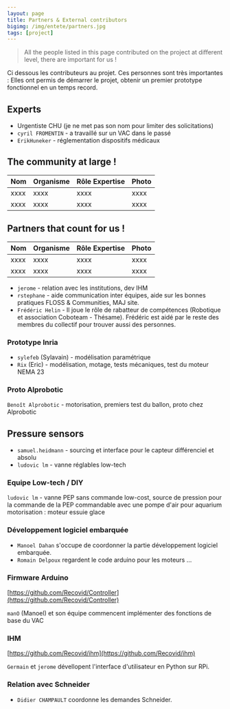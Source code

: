 ```yaml
---
layout: page
title: Partners & External contributors
bigimg: /img/entete/partners.jpg
tags: [project]
---
```


> All the people listed in this page contributed on the project at different level, there are important for us !

Ci dessous les contributeurs au projet. Ces personnes sont très importantes : Elles ont permis de démarrer le projet, obtenir un premier prototype fonctionnel en un temps record.

## Experts

* Urgentiste CHU (je ne met pas son nom pour limiter des solicitations)
* ``cyril FROMENTIN`` - a travaillé sur un VAC dans le passé
* ``ErikHuneker`` - réglementation dispositifs médicaux


## The community at large !

| Nom | Organisme | Rôle  Expertise | Photo |
| :------ |:--- | :--- |:--- |
| xxxx  | xxxx  | xxxx  | xxxx  |
| xxxx  | xxxx  | xxxx  | xxxx  |


## Partners that count for us !

| Nom | Organisme | Rôle  Expertise | Photo |
| :------ |:--- | :--- |:--- |
| xxxx  | xxxx  | xxxx  | xxxx  |
| xxxx  | xxxx  | xxxx  | xxxx  |




* ``jerome`` - relation avec les institutions, dev IHM
* ``rstephane`` - aide communication inter équipes, aide sur les bonnes pratiques FLOSS & Communities, MAJ site.
* ``Frédéric Helin`` - Il joue le rôle de rabatteur de compétences (Robotique et association Coboteam - Thésame). Frédéric est aidé par le reste des membres du collectif pour trouver aussi des personnes.

### Prototype Inria
* ``sylefeb`` (Sylavain) - modélisation paramétrique
* ``Rix`` (Eric) - modélisation, motage, tests mécaniques, test du moteur NEMA 23

### Proto Alprobotic
``Benoît Alprobotic`` - motorisation, premiers test du ballon, proto chez Alprobotic

## Pressure sensors

* ``samuel.heidmann`` - sourcing et interface pour le capteur différenciel et absolu
* ``ludovic lm`` - vanne réglables low-tech

### Equipe Low-tech / DIY
``ludovic lm`` - vanne PEP sans commande low-cost, source de pression pour la commande de la PEP commandable avec une pompe d'air pour aquarium
motorisation : moteur essuie glace

### Développement logiciel embarquée

* ``Manoel Dahan`` s'occupe de coordonner la partie développement logiciel embarquée.
* ``Romain Delpoux`` regardent le code arduino pour les moteurs ...

### Firmware Arduino
[https://github.com/Recovid/Controller](https://github.com/Recovid/Controller)

``manO`` (Manoel) et son équipe commencent implémenter des fonctions de base du VAC

### IHM
[https://github.com/Recovid/ihm](https://github.com/Recovid/ihm)

``Germain`` et ``jerome`` dévellopent l'interface d'utilisateur en Python sur RPi.

### Relation avec Schneider

* ``Didier CHAMPAULT`` coordonne les demandes Schneider.
